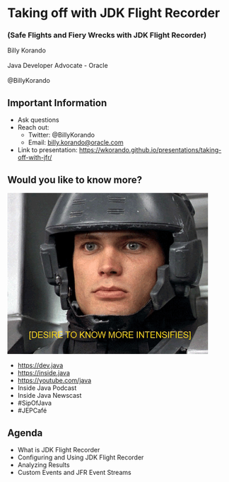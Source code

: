 # Taking off with JDK Flight Recorder

### (Safe Flights and Fiery Wrecks with JDK Flight Recorder)
Billy Korando <br/>
<br/>
Java Developer Advocate - Oracle<br/>
<br/>
@BillyKorando
>>

 ## Important Information

* Ask questions
* Reach out:
    * Twitter: @BillyKorando
    * Email: billy.korando@oracle.com
* Link to presentation: https://wkorando.github.io/presentations/taking-off-with-jfr/
>>
## Would you like to know more?

![](images/know-more.gif)

* https://dev.java
* https://inside.java
* https://youtube.com/java 
* Inside Java Podcast
* Inside Java Newscast
* #SipOfJava
* #JEPCafé
>>
## Agenda
* What is JDK Flight Recorder
* Configuring and Using JDK Flight Recorder
* Analyzing Results
* Custom Events and JFR Event Streams




